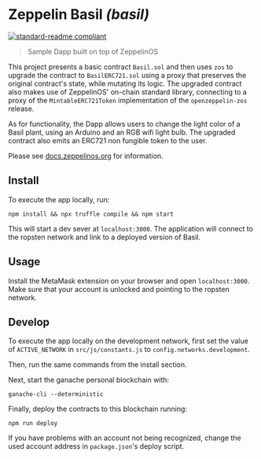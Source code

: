 # Zeppelin Basil _(basil)_

[![standard-readme compliant](https://img.shields.io/badge/readme%20style-standard-brightgreen.svg?style=flat-square)](https://github.com/RichardLitt/standard-readme)

> Sample Dapp built on top of ZeppelinOS

This project presents a basic contract `Basil.sol` and then uses `zos` to upgrade the contract to `BasilERC721.sol` using a proxy that preserves the original contract's state, while mutating its logic. The upgraded contract also makes use of ZeppelinOS' on-chain standard library, connecting to a proxy of the `MintableERC721Token` implementation of the `openzeppelin-zos` release.

As for functionality, the Dapp allows users to change the light color of a Basil plant, using an Arduino and an RGB wifi light bulb. The upgraded contract also emits an ERC721 non fungible token to the user.

Please see [docs.zeppelinos.org](https://docs.zeppelinos.org/docs/basil.html) for information.

## Install

To execute the app locally, run:

```
npm install && npx truffle compile && npm start
```

This will start a dev sever at `localhost:3000`. The application will connect to the ropsten network and link to a deployed version of Basil.

## Usage

Install the MetaMask extension on your browser and open `localhost:3000`. Make sure that your account is unlocked and pointing to the ropsten network.

## Develop

To execute the app locally on the development network, first set the value of `ACTIVE_NETWORK` in `src/js/constants.js` to `config.networks.development`.

Then, run the same commands from the install section.

Next, start the ganache personal blockchain with:

```
ganache-cli --deterministic
```

Finally, deploy the contracts to this blockchain running:

```
npm run deploy
```

If you have problems with an account not being recognized, change the used account address in `package.json`'s deploy script.
